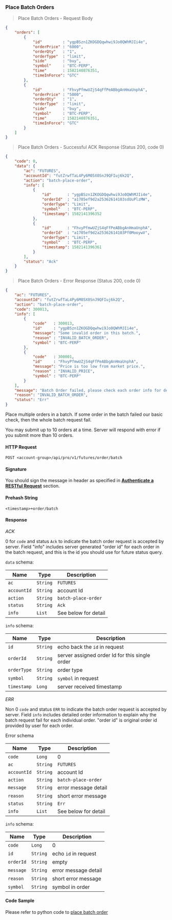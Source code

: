 ### Place Batch Orders


> Place Batch Orders - Request Body

```json
{
    "orders": [
        {
            "id"         : "ygpBSzn1ZKOGDQqwhwi9Jo0QWhMJIi4e",
            "orderPrice" : "6000",
            "orderQty"   : "1",
            "orderType"  : "limit",
            "side"       : "buy",
            "symbol"     : "BTC-PERP",
            "time"       : 1582140876351,
            "timeInForce": "GTC"
        },
        {
            "id"         : "FhvyPfmwUZjS4qFfPeABbgAnHmaUnphA",
            "orderPrice" : "5000",
            "orderQty"   : "1",
            "orderType"  : "limit",
            "side"       : "buy",
            "symbol"     : "BTC-PERP",
            "time"       : 1582140876351,
            "timeInForce": "GTC"
        }
    ]
}
```

> Place Batch Orders - Successful ACK Response (Status 200, code 0)

```json
{
    "code": 0,
    "data": {
        "ac": "FUTURES",
        "accountId": "futZrwfTaL4Py6M05X0SnJ9QFIuj6k2Q",
        "action": "batch-place-order",
        "info": [
            {
                "id"       : "ygpBSzn1ZKOGDQqwhwi9Jo0QWhMJIi4e",
                "orderId"  : "a1705ef9d2a25362614103sdUuPlzMW",
                "orderType": "Limit",
                "symbol"   : "BTC-PERP",
                "timestamp": 1582141396352
            },
            {
                "id"       : "FhvyPfmwUZjS4qFfPeABbgAnHmaUnphA",
                "orderId"  : "a1705ef9d2a25362614103Pf0MooywV",
                "orderType": "Limit",
                "symbol"   : "BTC-PERP",
                "timestamp": 1582141396361
            }
        ],
        "status": "Ack"
    }
}
```

> Place Batch Orders - Error Response (Status 200, code 0)

```json
{
    "ac": "FUTURES",
    "accountId": "futZrwfTaL4Py6M05X0SnJ9QFIuj6k2Q",
    "action": "batch-place-order",
    "code": 300013,
    "info": [
        {
            "code"   : 300013,
            "id"     : "ygpBSzn1ZKOGDQqwhwi9Jo0QWhMJIi4e",
            "message": "Some invalid order in this batch.",
            "reason" : "INVALID_BATCH_ORDER",
            "symbol" : "BTC-PERP"
        },
        {
            "code"   : 300001,
            "id"     : "FhvyPfmwUZjS4qFfPeABbgAnHmaUnphA",
            "message": "Price is too low from market price.",
            "reason" : "INVALID_PRICE",
            "symbol" : "BTC-PERP"
        }
    ],
    "message": "Batch Order failed, please check each order info for detail.",
    "reason": "INVALID_BATCH_ORDER",
    "status": "Err"
}
```

Place multiple orders in a batch. If some order in the batch failed our basic check, then the whole batch request fail.

You may submit up to 10 orders at a time. Server will respond with error if you submit more than 10 orders.

#### HTTP Request

`POST <account-group>/api/pro/v1/futures/order/batch`

#### Signature

You should sign the message in header as specified in [**Authenticate a RESTful Request**](#sign-request) section.

#### Prehash String

`<timestamp>+order/batch`

#### Response

*ACK*

0 for `code` and status `Ack` to indicate the batch order request is accepted by server. Field "info" includes server generated "order id" for each order in the batch request, and this is the id you should use for future status query.

`data` schema:

Name        |  Type    | Description
------------| ---------| -------- 
`ac`        | `String` | `FUTURES`
`accountId` | `String` | account Id
`action`    | `String` | `batch-place-order`
`status`    | `String` | `Ack` 
`info`      | `List`   | See below for detail

`info` schema:

Name       |  Type    | Description
-----------| ---------| -------- 
`id`       | `String` | echo back the `id` in request
`orderId`  | `String` | server assigned order Id for this single order
`orderType`| `String` | order type
`symbol`   | `String` | `symbol` in request
`timestamp`| `Long`   | server received timestamp

*ERR*

Non 0 `code` and status `ERR` to indicate the batch order request is accepted by server. Field `info` includes detailed order information to explain why the batch request fail for each individual order. "order id" is original order id provided by user for each order.

Error schema

Name        |  Type    | Description
------------| ---------| -------- 
`code`      | `Long`   | 0
`ac`        | `String` | `FUTURES`
`accountId` | `String` | account Id
`action`    | `String` | `batch-place-order`
`message`   | `String` | error message detail
`reason`    | `String` | short error message 
`status`    | `String` | `Err` 
`info`      | `List`   | See below for detail

`info` schema:

Name        |  Type    | Description
------------| ---------| -------- 
`code`      | `Long`   | 0
`id`        | `String` | echo `id` in request
`orderId`   | `String` | empty
`message`   | `String` | error message detail
`reason`    | `String` | short error message 
`symbol`    | `String` | symbol in order


#### Code Sample

Please refer to python code to [place batch order](https://github.com/bithumbfutures/bithumb-futures-api-demo/blob/master/python/place-batch-order.py)
